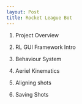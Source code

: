 ```yaml
---
layout: Post
title: Rocket League Bot
---
```


1. Project Overview

2. RL GUI Framework Intro

3. Behaviour System

4. Aeriel Kinematics

5. Aligning shots

6. Saving Shots

